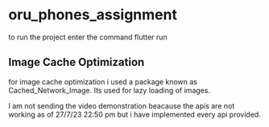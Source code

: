 # oru_phones_assignment

to run the project enter the command flutter run



## Image Cache Optimization
for image cache optimization i used a package known as Cached_Network_Image. Its used for lazy loading of images.

I am not sending the video demonstration beacause the apis are not working as of 27/7/23 22:50 pm but i have implemented every api provided.


